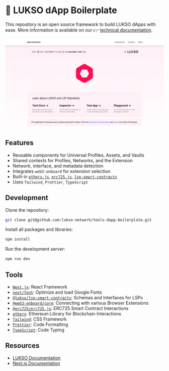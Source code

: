 # 🚧 LUKSO dApp Boilerplate

This repository is an open source framework to build LUKSO dApps with ease. More information is available on our 👉 [technical documentation](http://localhost:3000/learn/introduction).

![Front Page](./img/front_page.png)

## Features

- Reusable components for Universal Profiles, Assets, and Vaults
- Shared contexts for Profiles, Networks, and the Extension
- Network, interface, and metadata detection
- Integrates `web3-onboard` for extension selection
- Built-in [`ethers.js`](https://docs.ethers.org/), [`erc725.js`](https://docs.lukso.tech/tools/erc725js/getting-started), [`lsp-smart-contracts`](https://docs.lukso.tech/tools/lsp-smart-contracts/getting-started)
- Uses `Tailwind`, `Prettier`, `TypeScript`

## Development

Clone the repository:

```bash
git clone git@github.com:lukso-network/tools-dapp-boilerplate.git
```

Install all packages and libraries:

```bash
npm install
```

Run the development server:

```bash
npm run dev
```

## Tools

- [`Next.js`](https://nextjs.org/): React Framework
- [`next/font`](https://nextjs.org/docs/basic-features/font-optimization): Optimize and load Google Fonts
- [`@lukso/lsp-smart-contracts`](https://www.npmjs.com/package/@lukso/lsp-smart-contracts): Schemas and Interfaces for LSPs
- [`@web3-onboard/core`](https://www.npmjs.com/package/@web3-onboard/core): Connecting with various Browser Extensions
- [`@erc725/erc725.js`](https://www.npmjs.com/package/@erc725/erc725.js): ERC725 Smart Contract Interactions
- [`ethers`](https://www.npmjs.com/package/ethers): Ethereum Library for Blockchain Interactions
- [`Tailwind`](https://www.npmjs.com/package/tailwindcss): CSS Framework
- [`Prettier`](https://www.npmjs.com/package/prettier): Code Formatting
- [`TypeScript`](https://www.npmjs.com/package/typescript): Code Typing

## Resources

- [LUKSO Documentation](https://docs.lukso.tech/)
- [Next.js Documentation](https://nextjs.org/docs)
